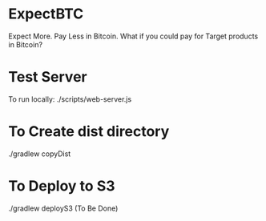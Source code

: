 ExpectBTC
=========

Expect More.  Pay Less in Bitcoin.  What if you could pay for Target products in Bitcoin?


Test Server
===========

To run locally:
./scripts/web-server.js

To Create dist directory
================
./gradlew copyDist


To Deploy to S3
===============
./gradlew deployS3 (To Be Done)

